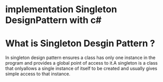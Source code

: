 # implementation Singleton DesignPattern with c#
# What is Singleton Desgin Pattern ?
<p>In singleton design pattern ensures a class has only one instance in the program and provides a global point of access to it.A singleton is a class that onlyallows a single instance of itself to be created and usually gives simple access to that instance.</p>
